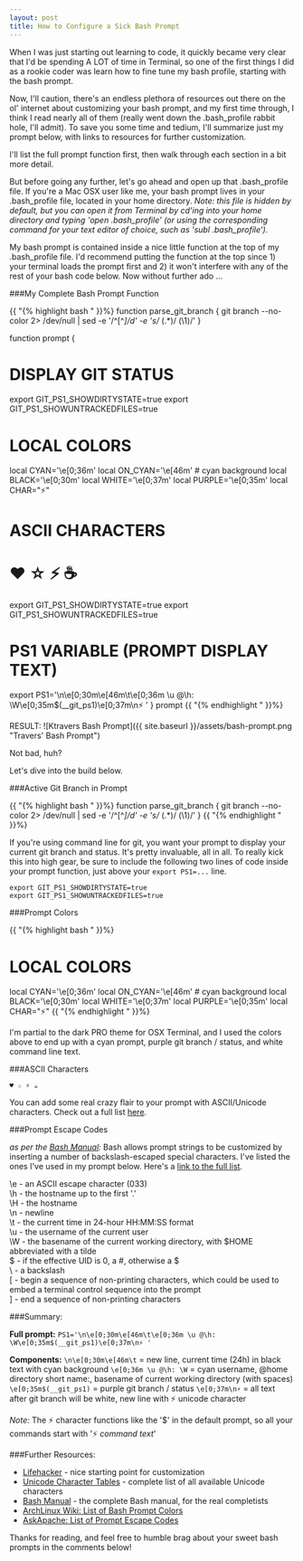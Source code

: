 ```yaml
---
layout: post
title: How to Configure a Sick Bash Prompt
---
```


When I was just starting out learning to code, it quickly became very clear that I'd be spending A LOT of time in Terminal, so one of the first things I did as a rookie coder was learn how to fine tune my bash profile, starting with the bash prompt. 

Now, I'll caution, there's an endless plethora of resources out there on the ol' internet about customizing your bash prompt, and my first time through, I think I read nearly all of them (really went down the .bash_profile rabbit hole, I'll admit). To save you some time and tedium, I'll summarize just my prompt below, with links to resources for further customization. 

I'll list the full prompt function first, then walk through each section in a bit more detail. 

But before going any further, let's go ahead and open up that .bash_profile file. If you're a Mac OSX user like me, your bash prompt lives in your .bash_profile file, located in your home directory. _Note: this file is hidden by default, but you can open it from Terminal by cd'ing into your home directory and typing 'open .bash_profile' (or using the corresponding command for your text editor of choice, such as 'subl .bash_profile')._

My bash prompt is contained inside a nice little function at the top of my .bash_profile file. I'd recommend putting the function at the top since 1) your terminal loads the prompt first and 2) it won't interfere with any of the rest of your bash code below. Now without further ado ...


###My Complete Bash Prompt Function

{{ "{% highlight bash " }}%} 
function parse_git_branch {
    git branch --no-color 2> /dev/null | sed -e '/^[^*]/d' -e 's/* \(.*\)/ (\1)/'
  }

function prompt {
  # DISPLAY GIT STATUS
  export GIT_PS1_SHOWDIRTYSTATE=true
  export GIT_PS1_SHOWUNTRACKEDFILES=true

  # LOCAL COLORS
  local       CYAN='\e[0;36m'
  local    ON_CYAN='\e[46m'   # cyan background
  local      BLACK='\e[0;30m'
  local      WHITE='\e[0;37m' 
  local     PURPLE='\e[0;35m'
  local       CHAR="⚡"
  
  # ASCII CHARACTERS
  # ♥ ☆ ⚡ ☕  
  
  export GIT_PS1_SHOWDIRTYSTATE=true
  export GIT_PS1_SHOWUNTRACKEDFILES=true

  # PS1 VARIABLE (PROMPT DISPLAY TEXT)
  export PS1='\n\e[0;30m\e[46m\t\e[0;36m \u @\h: \W\e[0;35m$(__git_ps1)\e[0;37m\n⚡ '
  }
prompt
{{ "{% endhighlight " }}%}

RESULT:
![Ktravers Bash Prompt]({{ site.baseurl }}/assets/bash-prompt.png "Travers' Bash Prompt")


Not bad, huh? 

Let's dive into the build below.


###Active Git Branch in Prompt

{{ "{% highlight bash " }}%} 
function parse_git_branch {
    git branch --no-color 2> /dev/null | sed -e '/^[^*]/d' -e 's/* \(.*\)/ (\1)/'
  }
{{ "{% endhighlight " }}%}

If you're using command line for git, you want your prompt to display your current git branch and status. It's pretty invaluable, all in all. To really kick this into high gear, be sure to include the following two lines of code inside your prompt function, just above your `export PS1=...` line.

```
export GIT_PS1_SHOWDIRTYSTATE=true
export GIT_PS1_SHOWUNTRACKEDFILES=true
```

###Prompt Colors 

{{ "{% highlight bash " }}%} 
  # LOCAL COLORS
  local       CYAN='\e[0;36m'
  local    ON_CYAN='\e[46m'   # cyan background
  local      BLACK='\e[0;30m'
  local      WHITE='\e[0;37m' 
  local     PURPLE='\e[0;35m'
  local       CHAR="⚡"
{{ "{% endhighlight " }}%}

I'm partial to the dark PRO theme for OSX Terminal, and I used the colors above to end up with a cyan prompt, purple git branch / status, and white command line text. 


###ASCII Characters

`♥ ☆ ⚡ ☕`

You can add some real crazy flair to your prompt with ASCII/Unicode characters. Check out a full list [here](http://unicode-table.com/en/).


###Prompt Escape Codes

_as per the [Bash Manual](http://www.gnu.org/software/bash/manual/bashref.html#Controlling-the-Prompt):_ Bash allows prompt strings to be customized by inserting a number of backslash-escaped special characters. I've listed the ones I've used in my prompt below. Here's a [link to the full list](http://www.gnu.org/software/bash/manual/bashref.html#Controlling-the-Prompt).

\e - an ASCII escape character (033)  
\h - the hostname up to the first '.'  
\H - the hostname  
\n - newline  
\t - the current time in 24-hour HH:MM:SS format  
\u - the username of the current user  
\W - the basename of the current working directory, with $HOME abbreviated with a tilde  
\$ - if the effective UID is 0, a #, otherwise a $  
\\ - a backslash  
\[ - begin a sequence of non-printing characters, which could be used to embed a terminal control sequence into the prompt  
\] - end a sequence of non-printing characters  


###Summary:

**Full prompt:** 
`PS1='\n\e[0;30m\e[46m\t\e[0;36m \u @\h: \W\e[0;35m$(__git_ps1)\e[0;37m\n⚡ '`

**Components:**
`\n\e[0;30m\e[46m\t` = new line, current time (24h) in black text with cyan background
`\e[0;36m \u @\h: \W` = cyan username, @home directory short name:, basename of current working directory (with spaces)
`\e[0;35m$(__git_ps1)` = purple git branch / status
`\e[0;37m\n⚡` = all text after git branch will be white, new line with ⚡ unicode character

_Note:_ The ⚡ character functions like the '$' in the default prompt, so all your commands start with '⚡ _command text_'


###Further Resources:

- [Lifehacker](http://lifehacker.com/202042/ask-lifehacker--how-do-i-customize-my-command-line-prompt) - nice starting point for customization
- [Unicode Character Tables](http://unicode-table.com/en/) - complete list of all available Unicode characters
- [Bash Manual](http://www.gnu.org/software/bash/manual/bashref.html) - the complete Bash manual, for the real completists
- [ArchLinux Wiki: List of Bash Prompt Colors](https://wiki.archlinux.org/index.php/Color_Bash_Prompt#List_of_colors_for_prompt_and_Bash)
- [AskApache: List of Prompt Escape Codes](http://www.askapache.com/linux/bash-power-prompt.html#Prompt_Escape_Codes)


Thanks for reading, and feel free to humble brag about your sweet bash prompts in the comments below!


